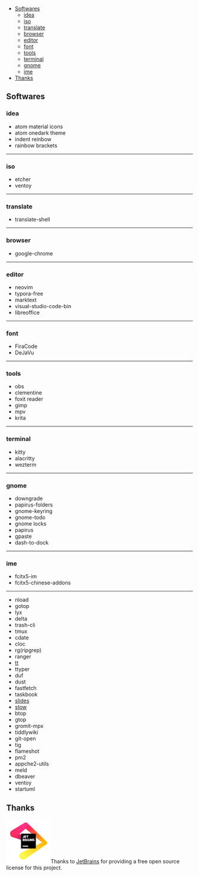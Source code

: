 <!-- vim-markdown-toc GitLab -->

* [Softwares](#softwares)
  * [idea](#idea)
  * [iso](#iso)
  * [translate](#translate)
  * [browser](#browser)
  * [editor](#editor)
  * [font](#font)
  * [tools](#tools)
  * [terminal](#terminal)
  * [gnome](#gnome)
  * [ime](#ime)
* [Thanks](#thanks)

<!-- vim-markdown-toc -->
<!--[[toc]]-->
## Softwares

### idea
* atom material icons
* atom onedark theme
* indent reinbow
* rainbow brackets

---
### iso
* etcher
* ventoy

---
### translate
* translate-shell

---
### browser
* google-chrome

---
### editor
* neovim
* typora-free
* marktext
* visual-studio-code-bin
* libreoffice

---
### font
* FiraCode
* DeJaVu

---
### tools
* obs
* clementine
* foxit reader
* gimp
* mpv
* krita

---
### terminal
* kitty
* alacritty
* wezterm

---
### gnome
* downgrade
* papirus-folders
* gnome-keyring
* gnome-todo
* gnome locks
* papirus
* gpaste
* dash-to-dock

---
### ime
* fcitx5-im
* fcitx5-chinese-addons

---

* nload
* gotop
* lyx
* delta
* trash-cli
* tmux
* cdate
* cloc
* rg(ripgrep)
* ranger
* [tt](https://github.com/lemnos/tt)
* ttyper
* duf
* dust
* fastfetch
* taskbook
* [slides](https://github.com/maaslalani/slides)
* [stow](https://www.gnu.org/software/stow/)
* btop
* gtop
* gromit-mpx
* tiddlywiki
* git-open
* tig
* flameshot
* pm2
* appche2-utils
* meld
* dbeaver
* ventoy
* startuml


## Thanks
<a href="https://jb.gg/OpenSource"><img src=".screenshots/jb_beam.svg" alt="JetBrains Logo" width="120px"/></a>Thanks to [JetBrains](https://jb.gg/OpenSource)  for providing a free open source license for this project.
